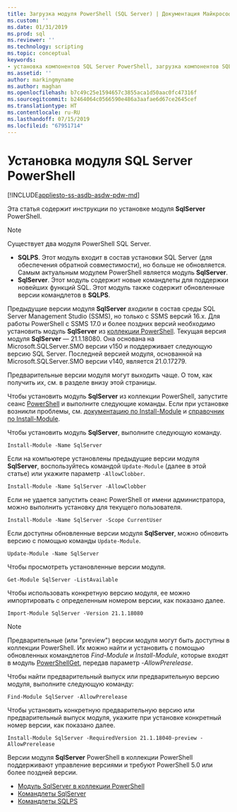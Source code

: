 ```yaml
---
title: Загрузка модуля PowerShell (SQL Server) | Документация Майкрософт
ms.custom: ''
ms.date: 01/31/2019
ms.prod: sql
ms.reviewer: ''
ms.technology: scripting
ms.topic: conceptual
keywords:
- установка компонентов SQL Server PowerShell, загрузка компонентов SQL Server PowerShell
ms.assetid: ''
author: markingmyname
ms.author: maghan
ms.openlocfilehash: b7c49c25e1594657c3855aca1d50aac0fc47316f
ms.sourcegitcommit: b2464064c0566590e486a3aafae6d67ce2645cef
ms.translationtype: HT
ms.contentlocale: ru-RU
ms.lasthandoff: 07/15/2019
ms.locfileid: "67951714"
---
```

# <a name="install-sql-server-powershell-module"></a>Установка модуля SQL Server PowerShell
[!INCLUDE[appliesto-ss-asdb-asdw-pdw-md](../includes/appliesto-ss-asdb-asdw-pdw-md.md)]

Эта статья содержит инструкции по установке модуля **SqlServer** PowerShell.
> [!NOTE]
> Существует два модуля PowerShell SQL Server. 
> * **SQLPS**. Этот модуль входит в состав установки SQL Server (для обеспечения обратной совместимости), но больше не обновляется. Самым актуальным модулем PowerShell является модуль **SqlServer**.
> * **SqlServer**. Этот модуль содержит новые командлеты для поддержки новейших функций SQL. Этот модуль также содержит обновленные версии командлетов в **SQLPS**. 

Предыдущие версии модуля **SqlServer** *входили* в состав среды SQL Server Management Studio (SSMS), но только с SSMS версий 16.x. Для работы PowerShell с SSMS 17.0 и более поздних версий необходимо установить модуль **SqlServer** из [коллекции PowerShell](https://www.powershellgallery.com/packages/Sqlserver).
Текущая версия модуля **SqlServer** — 21.1.18080. Она основана на Microsoft.SQLServer.SMO версии v150 и поддерживает следующую версию SQL Server. Последней версией модуля, основанной на Microsoft.SQLServer.SMO версии v140, является 21.0.17279.

Предварительные версии модуля могут выходить чаще. О том, как получить их, см. в разделе внизу этой страницы.

Чтобы установить модуль **SqlServer** из коллекции PowerShell, запустите сеанс [PowerShell](https://docs.microsoft.com/powershell/scripting/powershell-scripting) и выполните следующие команды. Если при установке возникли проблемы, см. [документацию по Install-Module](https://docs.microsoft.com/powershell/gallery/psget/module/psget_install-module) и [справочник по Install-Module](https://docs.microsoft.com/powershell/module/powershellget/Install-Module).

Чтобы установить модуль **SqlServer**, выполните следующую команду.

```Install-Module -Name SqlServer```

Если на компьютере установлены предыдущие версии модуля **SqlServer**, воспользуйтесь командой `Update-Module` (далее в этой статье) или укажите параметр `-AllowClobber`.  

```Install-Module -Name SqlServer -AllowClobber```

Если не удается запустить сеанс PowerShell от имени администратора, можно выполнить установку для текущего пользователя.

```Install-Module -Name SqlServer -Scope CurrentUser```

Если доступны обновленные версии модуля **SqlServer**, можно обновить версию с помощью команды `Update-Module`.

```Update-Module -Name SqlServer```

Чтобы просмотреть установленные версии модуля.

```Get-Module SqlServer -ListAvailable```

Чтобы использовать конкретную версию модуля, ее можно импортировать с определенным номером версии, как показано далее.

```Import-Module SqlServer -Version 21.1.18080```

> [!NOTE]
> Предварительные (или "preview") версии модуля могут быть доступны в коллекции PowerShell. Их можно найти и установить с помощью обновленных командлетов *Find-Module* и *Install-Module*, которые входят в модуль [PowerShellGet](https://www.powershellgallery.com/packages/PowerShellGet), передав параметр *-AllowPrerelease*.
>
> Чтобы найти предварительный выпуск или предварительную версию модуля, выполните следующую команду:
>
> ```Find-Module SqlServer -AllowPrerelease```
>
> Чтобы установить конкретную предварительную версию или предварительный выпуск модуля, укажите при установке конкретный номер версии, как показано далее.
>
> ```Install-Module SqlServer -RequiredVersion 21.1.18040-preview -AllowPrerelease```
> 

Версии модуля **SqlServer** PowerShell в коллекции PowerShell поддерживают управление версиями и требуют PowerShell 5.0 или более поздней версии. 

* [Модуль SqlServer в коллекции PowerShell](https://www.powershellgallery.com/packages/Sqlserver) 
* [Командлеты SqlServer](https://docs.microsoft.com/powershell/module/sqlserver)
* [Командлеты SQLPS](https://docs.microsoft.com/powershell/module/sqlps)
